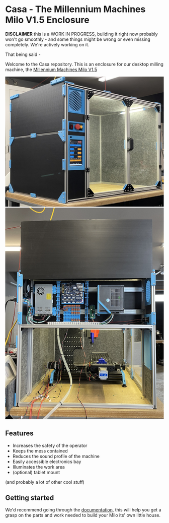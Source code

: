 # Casa - The Millennium Machines Milo V1.5 Enclosure

**DISCLAIMER** this is a WORK IN PROGRESS, building it right now probably won't go smoothly - and some things might be wrong or even missing completely. We're actively working on it.

That being said -

Welcome to the Casa repository. This is an enclosure for our desktop milling machine, the [Millennium Machines Milo V1.5](https://github.com/MillenniumMachines/Milo-v1.5)

![casa the milo enclosure](images/casa.jpg)
![casa without its side panel, showing the electronics bay](images/side_panel_off.jpg)

## Features

- Increases the safety of the operator
- Keeps the mess contained
- Reduces the sound profile of the machine
- Easily accessible electronics bay
- Illuminates the work area
- (optional) tablet mount

(and probably a lot of other cool stuff)

## Getting started

We'd recommend going through the [documentation](docs/index.md), this will help you get a grasp on the parts and work needed to build your Milo its' own little house.
